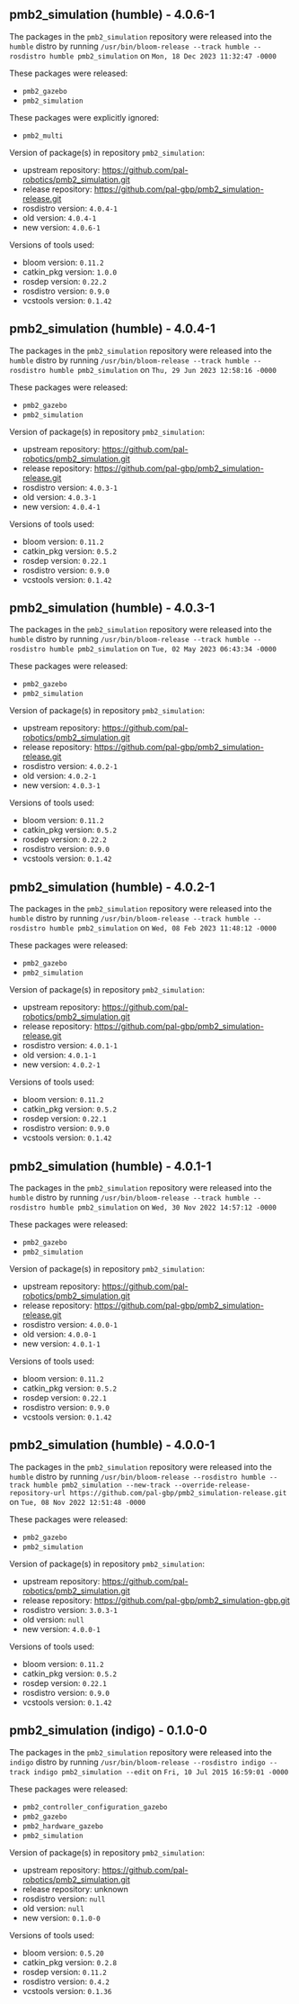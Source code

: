 ## pmb2_simulation (humble) - 4.0.6-1

The packages in the `pmb2_simulation` repository were released into the `humble` distro by running `/usr/bin/bloom-release --track humble --rosdistro humble pmb2_simulation` on `Mon, 18 Dec 2023 11:32:47 -0000`

These packages were released:
- `pmb2_gazebo`
- `pmb2_simulation`

These packages were explicitly ignored:
- `pmb2_multi`

Version of package(s) in repository `pmb2_simulation`:

- upstream repository: https://github.com/pal-robotics/pmb2_simulation.git
- release repository: https://github.com/pal-gbp/pmb2_simulation-release.git
- rosdistro version: `4.0.4-1`
- old version: `4.0.4-1`
- new version: `4.0.6-1`

Versions of tools used:

- bloom version: `0.11.2`
- catkin_pkg version: `1.0.0`
- rosdep version: `0.22.2`
- rosdistro version: `0.9.0`
- vcstools version: `0.1.42`


## pmb2_simulation (humble) - 4.0.4-1

The packages in the `pmb2_simulation` repository were released into the `humble` distro by running `/usr/bin/bloom-release --track humble --rosdistro humble pmb2_simulation` on `Thu, 29 Jun 2023 12:58:16 -0000`

These packages were released:
- `pmb2_gazebo`
- `pmb2_simulation`

Version of package(s) in repository `pmb2_simulation`:

- upstream repository: https://github.com/pal-robotics/pmb2_simulation.git
- release repository: https://github.com/pal-gbp/pmb2_simulation-release.git
- rosdistro version: `4.0.3-1`
- old version: `4.0.3-1`
- new version: `4.0.4-1`

Versions of tools used:

- bloom version: `0.11.2`
- catkin_pkg version: `0.5.2`
- rosdep version: `0.22.1`
- rosdistro version: `0.9.0`
- vcstools version: `0.1.42`


## pmb2_simulation (humble) - 4.0.3-1

The packages in the `pmb2_simulation` repository were released into the `humble` distro by running `/usr/bin/bloom-release --track humble --rosdistro humble pmb2_simulation` on `Tue, 02 May 2023 06:43:34 -0000`

These packages were released:
- `pmb2_gazebo`
- `pmb2_simulation`

Version of package(s) in repository `pmb2_simulation`:

- upstream repository: https://github.com/pal-robotics/pmb2_simulation.git
- release repository: https://github.com/pal-gbp/pmb2_simulation-release.git
- rosdistro version: `4.0.2-1`
- old version: `4.0.2-1`
- new version: `4.0.3-1`

Versions of tools used:

- bloom version: `0.11.2`
- catkin_pkg version: `0.5.2`
- rosdep version: `0.22.2`
- rosdistro version: `0.9.0`
- vcstools version: `0.1.42`


## pmb2_simulation (humble) - 4.0.2-1

The packages in the `pmb2_simulation` repository were released into the `humble` distro by running `/usr/bin/bloom-release --track humble --rosdistro humble pmb2_simulation` on `Wed, 08 Feb 2023 11:48:12 -0000`

These packages were released:
- `pmb2_gazebo`
- `pmb2_simulation`

Version of package(s) in repository `pmb2_simulation`:

- upstream repository: https://github.com/pal-robotics/pmb2_simulation.git
- release repository: https://github.com/pal-gbp/pmb2_simulation-release.git
- rosdistro version: `4.0.1-1`
- old version: `4.0.1-1`
- new version: `4.0.2-1`

Versions of tools used:

- bloom version: `0.11.2`
- catkin_pkg version: `0.5.2`
- rosdep version: `0.22.1`
- rosdistro version: `0.9.0`
- vcstools version: `0.1.42`


## pmb2_simulation (humble) - 4.0.1-1

The packages in the `pmb2_simulation` repository were released into the `humble` distro by running `/usr/bin/bloom-release --track humble --rosdistro humble pmb2_simulation` on `Wed, 30 Nov 2022 14:57:12 -0000`

These packages were released:
- `pmb2_gazebo`
- `pmb2_simulation`

Version of package(s) in repository `pmb2_simulation`:

- upstream repository: https://github.com/pal-robotics/pmb2_simulation.git
- release repository: https://github.com/pal-gbp/pmb2_simulation-release.git
- rosdistro version: `4.0.0-1`
- old version: `4.0.0-1`
- new version: `4.0.1-1`

Versions of tools used:

- bloom version: `0.11.2`
- catkin_pkg version: `0.5.2`
- rosdep version: `0.22.1`
- rosdistro version: `0.9.0`
- vcstools version: `0.1.42`


## pmb2_simulation (humble) - 4.0.0-1

The packages in the `pmb2_simulation` repository were released into the `humble` distro by running `/usr/bin/bloom-release --rosdistro humble --track humble pmb2_simulation --new-track --override-release-repository-url https://github.com/pal-gbp/pmb2_simulation-release.git` on `Tue, 08 Nov 2022 12:51:48 -0000`

These packages were released:
- `pmb2_gazebo`
- `pmb2_simulation`

Version of package(s) in repository `pmb2_simulation`:

- upstream repository: https://github.com/pal-robotics/pmb2_simulation.git
- release repository: https://github.com/pal-gbp/pmb2_simulation-gbp.git
- rosdistro version: `3.0.3-1`
- old version: `null`
- new version: `4.0.0-1`

Versions of tools used:

- bloom version: `0.11.2`
- catkin_pkg version: `0.5.2`
- rosdep version: `0.22.1`
- rosdistro version: `0.9.0`
- vcstools version: `0.1.42`


## pmb2_simulation (indigo) - 0.1.0-0

The packages in the `pmb2_simulation` repository were released into the `indigo` distro by running `/usr/bin/bloom-release --rosdistro indigo --track indigo pmb2_simulation --edit` on `Fri, 10 Jul 2015 16:59:01 -0000`

These packages were released:
- `pmb2_controller_configuration_gazebo`
- `pmb2_gazebo`
- `pmb2_hardware_gazebo`
- `pmb2_simulation`

Version of package(s) in repository `pmb2_simulation`:
- upstream repository: https://github.com/pal-robotics/pmb2_simulation.git
- release repository: unknown
- rosdistro version: `null`
- old version: `null`
- new version: `0.1.0-0`

Versions of tools used:
- bloom version: `0.5.20`
- catkin_pkg version: `0.2.8`
- rosdep version: `0.11.2`
- rosdistro version: `0.4.2`
- vcstools version: `0.1.36`


